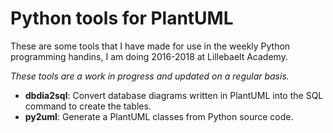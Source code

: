 # Python tools for PlantUML

These are some tools that I have made for use in the weekly Python programming
handins, I am doing 2016-2018 at Lillebaelt Academy.

*These tools are a work in progress and updated on a regular basis.*

 * **dbdia2sql**: Convert database diagrams written in PlantUML into the
   SQL command to create the tables.
 * **py2uml**: Generate a PlantUML classes from Python source code.

